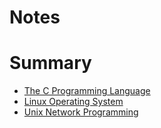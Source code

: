 # Notes

# Summary

* [The C Programming Language](c/README.md)
* [Linux Operating System](linux/README.md)
* [Unix Network Programming](unix_network_programming/README.md)







